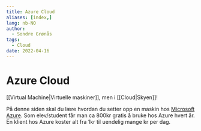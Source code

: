 ```yaml
---
title: Azure Cloud
aliases: [index,]
lang: nb-NO
author:
  - Sondre Grønås
tags:
  - Cloud
date: 2022-04-16
---
```

# Azure Cloud
[[Virtual Machine|Virtuelle maskiner]], men i [[Cloud|Skyen]]!

På denne siden skal du lære hvordan du setter opp en maskin hos [Microsoft Azure](https://azure.microsoft.com/). Som elev/student får man ca 800kr gratis å bruke hos Azure hvert år. En klient hos Azure koster alt fra 1kr til uendelig mange kr per dag.